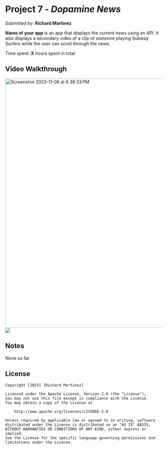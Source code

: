 # Project 7 - *Dopamine News*

Submitted by: **Richard Martinez**

**Name of your app** is an app that displays the current news using an API. It also displays a secondary video of a clip of someone playing Subway Surfers while the user can scroll through the news.

Time spent: **X** hours spent in total

## Video Walkthrough

<img width="794" alt="Screenshot 2023-11-06 at 6 36 53 PM" src="https://github.com/RichardM83/CodePathApp/assets/71109091/47b6b0b0-d7df-4b6e-afff-44f020e068b1">

<div>
    <a href="https://www.loom.com/share/ed2fdd590e374733a371351e62fd93a7"></a>
    <a href="https://www.loom.com/share/ed2fdd590e374733a371351e62fd93a7">
      <img style="max-width:300px;" src="https://cdn.loom.com/sessions/thumbnails/ed2fdd590e374733a371351e62fd93a7-with-play.gif">
    </a>
  </div>

## Notes

None so far.

## License

    Copyright [2023] [Richard Martinez]

    Licensed under the Apache License, Version 2.0 (the "License");
    you may not use this file except in compliance with the License.
    You may obtain a copy of the License at

        http://www.apache.org/licenses/LICENSE-2.0

    Unless required by applicable law or agreed to in writing, software
    distributed under the License is distributed on an "AS IS" BASIS,
    WITHOUT WARRANTIES OR CONDITIONS OF ANY KIND, either express or implied.
    See the License for the specific language governing permissions and
    limitations under the License.
